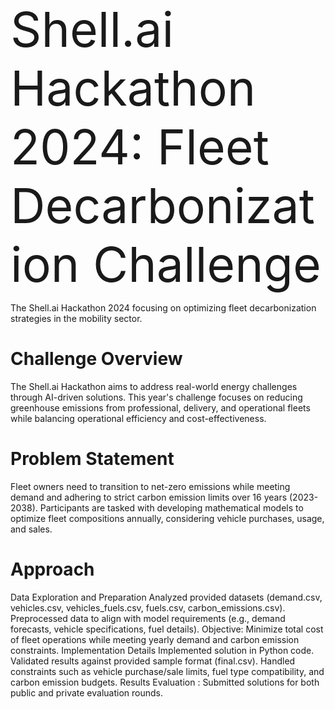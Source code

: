 <span style="font-size:5.5em;">Shell.ai Hackathon 2024: Fleet Decarbonization Challenge</span>

The Shell.ai Hackathon 2024 focusing on optimizing fleet decarbonization strategies in the mobility sector.

# Challenge Overview
The Shell.ai Hackathon aims to address real-world energy challenges through AI-driven solutions. This year's challenge focuses on reducing greenhouse emissions from professional, delivery, and operational fleets while balancing operational efficiency and cost-effectiveness.

# Problem Statement
Fleet owners need to transition to net-zero emissions while meeting demand and adhering to strict carbon emission limits over 16 years (2023-2038). Participants are tasked with developing mathematical models to optimize fleet compositions annually, considering vehicle purchases, usage, and sales.

# Approach
Data Exploration and Preparation
Analyzed provided datasets (demand.csv, vehicles.csv, vehicles_fuels.csv, fuels.csv, carbon_emissions.csv).
Preprocessed data to align with model requirements (e.g., demand forecasts, vehicle specifications, fuel details).
Objective: Minimize total cost of fleet operations while meeting yearly demand and carbon emission constraints.
Implementation Details
Implemented solution in Python code.
Validated results against provided sample format (final.csv).
Handled constraints such as vehicle purchase/sale limits, fuel type compatibility, and carbon emission budgets.
Results
Evaluation : Submitted solutions for both public and private evaluation rounds.


